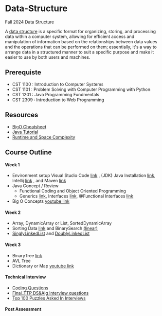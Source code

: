 # Data-Structure
Fall 2024 Data Structure

A [data structure](https://www.geeksforgeeks.org/introduction-to-data-structures/) is a specific format for organizing, storing, and processing data within a computer system, allowing for efficient access and manipulation of information based on the relationships between data values and the operations that can be performed on them; essentially, it's a way to arrange data in a structured manner to suit a specific purpose and make it easier to use by both users and machines.

## Prerequiste
  *  CST 1100 : Introduction to Computer Systems
  *  CST 1101 : Problem Solving with Computer Programming with Python
  *  CST 1201 : Java Programming Fundmentals
  *  CST 2309 : Introduction to Web Programming    

## Resources
  *  [BigO Cheatsheet](https://www.bigocheatsheet.com/)
  *  [Java Tutorial](https://www.w3schools.com/java/)
  *  [Runtime and Space Complexity](https://www.linkedin.com/pulse/big-o-notation-time-complexity-algorithm-vikas-kumar)

## Course Outline

#### Week 1
  *  Environment setup Visual Studio Code [link](https://code.visualstudio.com/download) , (JDK) Java Installation [link](https://www.oracle.com/java/technologies/javase/jdk21-archive-downloads.html), Intellij [link](https://www.jetbrains.com/idea/download/?section=windows) , and Maven [link](https://maven.apache.org/download.cgi)
  *  Java Concept / Review
      * Functional Coding and Object Oriented Programming
      * Generics [link](https://docs.oracle.com/javase/tutorial/java/generics/why.html), Interfaces [link](https://docs.oracle.com/javase/tutorial/java/concepts/interface.html), @Functional Interfaces [link](https://www.geeksforgeeks.org/functional-interfaces-java/)
  *  Big O Concepts [youtube link](https://www.youtube.com/watch?v=XMUe3zFhM5c)
    
#### Week 2
  *  Array, DynamicArray or List, SortedDynamicArray
  *  Sorting Data [link](https://www.geeksforgeeks.org/quick-sort-algorithm/?ref=shm) and BinarySearch [(linear)](https://www.geeksforgeeks.org/binary-search/)
  *  [SinglyLinkedList](https://www.geeksforgeeks.org/singly-linked-list-tutorial/#understanding-node-structure) and [DoublyLinkedList](https://www.geeksforgeeks.org/introduction-and-insertion-in-a-doubly-linked-list/?ref=shm)
    
#### Week 3
  *  BinaryTree [link](https://www.geeksforgeeks.org/binary-search-tree-data-structure/#)
  *  AVL Tree
  *  Dictionary or Map [youtube link](https://www.youtube.com/watch?v=FsfRsGFHuv4&t=320s)
#### Technical Interview
 *  [Coding Questions](https://docs.google.com/document/d/1331ZOHxlguq-3hDjrIjNPSNDQ5IlBnXPSOvAEEEeAF8/edit?tab=t.0)
 *  [Final_TTP DS&Alg Interview questions](https://docs.google.com/spreadsheets/d/17BofgX6XaOSVbUGKCxbj0UD2dCoBCMpflNgSbklRfBs/edit?gid=0#gid=0)
 *  [Top 100 Puzzles Asked In Interviews](https://www.geeksforgeeks.org/top-100-puzzles-asked-in-interviews/?ref=outind)
#### Post Assessment

